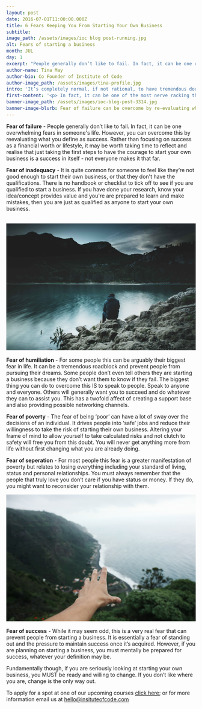 ```yaml
---
layout: post
date: 2016-07-01T11:00:00.000Z
title: 6 Fears Keeping You From Starting Your Own Business
subtitle:
image_path: /assets/images/ioc blog post-running.jpg
alt: Fears of starting a business
month: JUL
day: 1
excerpt: "People generally don’t like to fail. In fact, it can be one overwhelming fears in someone's life. However, you can overcome this by reevaluating what you define as success. Rather than focusing on success as a financial worth or lifestyle, it may be worth taking time to reflect and realise that just taking the first steps to have the courage to start your own business is a success in itself - not everyone makes it that far."
author-name: Tina May
author-bio: Co Founder of Institute of Code
author-image_path: /assets/images/tina-profile.jpg
intro: 'It’s completely normal, if not rational, to have tremendous doubts about investing time, money and energy into launching your own business.'
first-content: '<p> In fact, it can be one of the most nerve racking things you’ll ever do in your life, but it also might be one of the most rewarding. Being something we have actually experienced ourselves, we decided to create a summary of six of the most common fears people may experience when starting a business and strategies available to help overcome them.</p>'
banner-image_path: /assets/images/ioc-blog-post-3314.jpg
banner-image-blurb: Fear of failure can be overcome by re-evaluating what you define as success...
---
```



**Fear of failure** - People generally don’t like to fail. In fact, it can be one overwhelming fears in someone's life. However, you can overcome this by reevaluating what you define as success. Rather than focusing on success as a financial worth or lifestyle, it may be worth taking time to reflect and realise that just taking the first steps to have the courage to start your own business is a success in itself - not everyone makes it that far.

**Fear of inadequacy** - It is quite common for someone to feel like they’re not good enough to start their own business, or that they don't have the qualifications. There is no handbook or checklist to tick off to see if you are qualified to start a business. If you have done your research, know your idea/concept provides value and you're are prepared to learn and make mistakes, then you are just as qualified as anyone to start your own business.

<br>![](/uploads/versions/ioc-blog-post-1---x----5665-3782x---.jpg)

**Fear of humiliation** - For some people this can be arguably their biggest fear in life. It can be a tremendous roadblock and prevent people from pursuing their dreams. Some people don’t even tell others they are starting a business because they don’t want them to know if they fail. The biggest thing you can do to overcome this IS to speak to people. Speak to anyone and everyone. Others will generally want you to succeed and do whatever they can to assist you. This has a twofold affect of creating a support base and also providing possible networking channels.

**Fear of poverty** - The fear of being ‘poor’ can have a lot of sway over the decisions of an individual. It drives people into ‘safe’ jobs and reduce their willingness to take the risk of starting their own business. Altering your frame of mind to allow yourself to take calculated risks and not clutch to safety will free you from this doubt. You will never get anything more from life without first changing what you are already doing.

**Fear of seperation** - For most people this fear is a greater manifestation of poverty but relates to losing everything including your standard of living, status and personal relationships. You must always remember that the people that truly love you don’t care if you have status or money. If they do, you might want to reconsider your relationship with them.

![](/uploads/versions/ioc-blog-post-reach-out---x----4272-2848x---.jpg)

**Fear of success** - While it may seem odd, this is a very real fear that can prevent people from starting a business. It is essentially a fear of standing out and the pressure to maintain success once it’s acquired. However, if you are planning on starting a business, you must mentally be prepared for success, whatever your definition may be.

Fundamentally though, if you are seriously looking at starting your own business, you MUST be ready and willing to change. If you don’t like where you are, change is the only way out.

To apply for a spot at one of our upcoming courses [click here](http://www.instituteofcode.com/apply.html); or for more information email us at hello@insituteofcode.com
